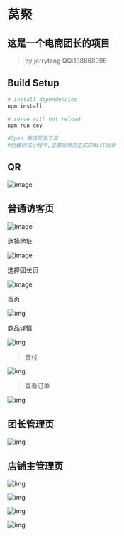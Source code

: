 # 莴聚

## 这是一个电商团长的项目

> by jerrytang QQ:138868998

## Build Setup

```bash
# install dependencies
npm install

# serve with hot reload
npm run dev

#Open 微信开发工具
#创建测试小程序,设置目录为生成的dist目录
```
## QR

![image](png/gh_9d7d09e4df06_258.jpg)


## 普通访客页

![image](png/1.png)

选择地址

![image](png/2.png)

选择团长页

![image](png/3.png)

首页

![img](png/4.png)

商品详情

![img](png/5.png)

> 支付

![img](png/6.png)

> 查看订单

![img](png/7.png)



## 团长管理页

![img](png/8.png)



## 店铺主管理页

![img](png/9.png)


![img](png/10.png)


![img](png/11.png)


![img](png/12.png)
